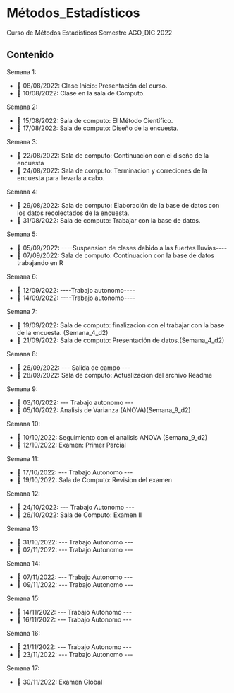 # Métodos_Estadísticos
Curso de Métodos Estadísticos Semestre AGO_DIC 2022

## Contenido
Semana 1:

+ :dart: 08/08/2022: Clase Inicio: Presentación del curso.
+ :dart: 10/08/2022: Clase en la sala de Computo.

Semana 2:

+ :dart: 15/08/2022: Sala de computo: El Método Científico.
+ :dart: 17/08/2022: Sala de computo: Diseño de la encuesta.

Semana 3:

+ :dart: 22/08/2022: Sala de computo: Continuación con el diseño de la encuesta 
+ :dart: 24/08/2022: Sala de computo: Terminacion y correciones de la encuesta para llevarla a cabo.

Semana 4:

+ :dart: 29/08/2022: Sala de computo: Elaboración de la base de datos con los datos recolectados de la encuesta. 
+ :dart: 31/08/2022: Sala de computo: Trabajar con la base de datos.

Semana 5:

+ :dart: 05/09/2022: ----Suspension de clases debido a las fuertes lluvias----
+ :dart: 07/09/2022: Sala de computo: Continuacion con la base de datos trabajando en R

Semana 6:

+ :dart: 12/09/2022: ----Trabajo autonomo----
+ :dart: 14/09/2022: ----Trabajo autonomo----

Semana 7:

+ :dart: 19/09/2022: Sala de computo: finalizacion con el trabajar con la base de la encuesta. (Semana_4_d2)
+ :dart: 21/09/2022: Sala de computo: Presentación de datos.(Semana_4_d2)

Semana 8:

+ :dart: 26/09/2022: --- Salida de campo ---
+ :dart: 28/09/2022: Sala de computo: Actualizacion del archivo Readme

Semana 9:

+ :dart: 03/10/2022: --- Trabajo autonomo ---
+ :dart: 05/10/2022: Analisis de Varianza (ANOVA)(Semana_9_d2)

Semana 10:

+ :dart: 10/10/2022: Seguimiento con el analisis ANOVA (Semana_9_d2)
+ :dart: 12/10/2022: Examen: Primer Parcial

Semana 11:

+ :dart: 17/10/2022: --- Trabajo Autonomo --- 
+ :dart: 19/10/2022: Sala de Computo: Revision del examen 

Semana 12:

+ :dart: 24/10/2022: --- Trabajo Autonomo --- 
+ :dart: 26/10/2022: Sala de Computo: Examen II 

Semana 13:

+ :dart: 31/10/2022: --- Trabajo Autonomo ---
+ :dart: 02/11/2022: --- Trabajo Autonomo ---

Semana 14:

+ :dart: 07/11/2022: --- Trabajo Autonomo ---
+ :dart: 09/11/2022: --- Trabajo Autonomo ---

Semana 15:

+ :dart: 14/11/2022: --- Trabajo Autonomo ---
+ :dart: 16/11/2022: --- Trabajo Autonomo ---

Semana 16:

+ :dart: 21/11/2022: --- Trabajo Autonomo ---
+ :dart: 23/11/2022: --- Trabajo Autonomo ---

Semana 17:

+ :dart: 30/11/2022: Examen Global


